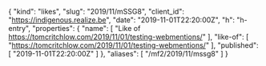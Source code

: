 {
  "kind": "likes",
  "slug": "2019/11/mSSG8",
  "client_id": "https://indigenous.realize.be",
  "date": "2019-11-01T22:20:00Z",
  "h": "h-entry",
  "properties": {
    "name": [
      "Like of https://tomcritchlow.com/2019/11/01/testing-webmentions/"
    ],
    "like-of": [
      "https://tomcritchlow.com/2019/11/01/testing-webmentions/"
    ],
    "published": [
      "2019-11-01T22:20:00Z"
    ]
  },
  "aliases": [
    "/mf2/2019/11/mssg8"
  ]
}
